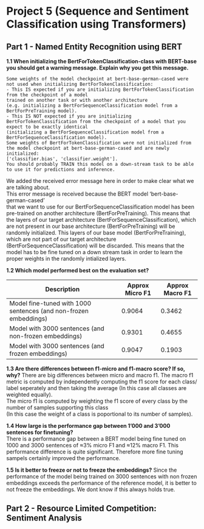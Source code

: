 # Project 5 (Sequence and Sentiment Classification using Transformers)

## Part 1 - Named Entity Recognition using BERT

**1.1 When initializing the BertForTokenClassification-class with BERT-base you should get a warning message. Explain why you get this message.**
```
Some weights of the model checkpoint at bert-base-german-cased were not used when initializing BertForTokenClassification:  
- This IS expected if you are initializing BertForTokenClassification from the checkpoint of a model  
trained on another task or with another architecture  
(e.g. initializing a BertForSequenceClassification model from a BertForPreTraining model).  
- This IS NOT expected if you are initializing BertForTokenClassification from the checkpoint of a model that you expect to be exactly identical   
(initializing a BertForSequenceClassification model from a BertForSequenceClassification model).  
Some weights of BertForTokenClassification were not initialized from the model checkpoint at bert-base-german-cased and are newly initialized:  
['classifier.bias', 'classifier.weight'].  
You should probably TRAIN this model on a down-stream task to be able to use it for predictions and inference.  
```

We added the received error message here in order to make clear what we are talking about.  
This error message is received because the BERT model ‘bert-base-german-cased’  
that we want to use for our BertForSequenceClassification model 
has been pre-trained on another architecture (BertForPreTraining). 
This means that the layers of our target architecture (BertForSequenceClassification), which are not present in our base
architecture (BertForPreTraining) will be randomly initialized.
This layers of our base model (BertForPreTraining), which are not part of our
target architecture (BertForSequenceClassification) will be discarded.
This means that the model has to be fine tuned on a down stream task in order to learn the proper weights in the randomly intialized layers.

**1.2 Which model performed best on the evaluation set?**

|Description|Approx Micro F1|Approx Macro F1| 
|---|---|---|
|Model fine-tuned with 1000 sentences (and non-frozen embeddings)|0.9064|0.3462|
|Model with 3000 sentences (and non-frozen embeddings)|0.9301|0.4655|
|Model with 3000 sentences (and frozen embeddings)|0.9047|0.1903|

**1.3 Are there differences between f1-micro and f1-macro score? If so, why?** 
There are big differences between micro and macro f1.
The macro f1 metric is computed by independently computing the f1 score for each class/ label seperately and then taking the average 
(In this case all classes are weighted equally).  
The micro f1 is computed by weighting the f1 score of every class by the number of samples supporting this class  
(In this case the weight of a class is poportional to its number of samples).

**1.4 How large is the performance gap between 1’000 and 3’000 sentences for finetuning?**  
There is a performance gap between a BERT model being fine tuned on 1000 and 3000 sentences 
of ≈3\% micro F1 and ≈12\% macro F1. This performance difference is quite significant.
Therefore more fine tuning sampels certainly improved the performance.

**1.5 Is it better to freeze or not to freeze the embeddings?**
Since the performance of the model being trained on 3000 sentences with non frozen embeddings exceeds
the performance of the reference model, it is better to not freeze the embeddings.
We dont know if this always holds true.

## Part 2 - Resource Limited Competition: Sentiment Analysis

